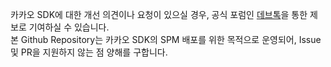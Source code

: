 카카오 SDK에 대한 개선 의견이나 요청이 있으실 경우, 공식 포럼인 [데브톡](https://devtalk.kakao.com/)을 통한 제보로 기여하실 수 있습니다.  
본 Github Repository는 카카오 SDK의 SPM 배포를 위한 목적으로 운영되어, Issue 및 PR을 지원하지 않는 점 양해를 구합니다.
